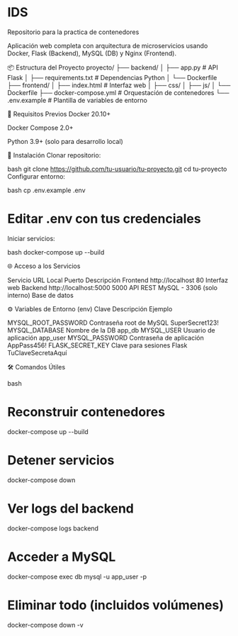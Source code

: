 # IDS
Repositorio para la practica de contenedores

Aplicación web completa con arquitectura de microservicios usando Docker, Flask (Backend), MySQL (DB) y Nginx (Frontend).

📦 Estructura del Proyecto
proyecto/
├── backend/
│   ├── app.py              # API Flask
│   ├── requirements.txt    # Dependencias Python
│   └── Dockerfile
├── frontend/
│   ├── index.html          # Interfaz web
│   ├── css/
│   ├── js/
│   └── Dockerfile
├── docker-compose.yml      # Orquestación de contenedores
└── .env.example            # Plantilla de variables de entorno


🔧 Requisitos Previos
Docker 20.10+

Docker Compose 2.0+

Python 3.9+ (solo para desarrollo local)

🚀 Instalación
Clonar repositorio:

bash
git clone https://github.com/tu-usuario/tu-proyecto.git
cd tu-proyecto
Configurar entorno:

bash
cp .env.example .env
# Editar .env con tus credenciales
Iniciar servicios:

bash
docker-compose up --build

🌐 Acceso a los Servicios

Servicio	URL Local	Puerto	Descripción
Frontend	http://localhost	80	Interfaz web
Backend	http://localhost:5000	5000	API REST
MySQL	-	3306 (solo interno)	Base de datos

⚙️ Variables de Entorno (env)
Clave	Descripción	Ejemplo

MYSQL_ROOT_PASSWORD	Contraseña root de MySQL	SuperSecret123!
MYSQL_DATABASE	Nombre de la DB	app_db
MYSQL_USER	Usuario de aplicación	app_user
MYSQL_PASSWORD	Contraseña de aplicación	AppPass456!
FLASK_SECRET_KEY	Clave para sesiones Flask	TuClaveSecretaAquí

🛠️ Comandos Útiles

bash
# Reconstruir contenedores
docker-compose up --build

# Detener servicios
docker-compose down

# Ver logs del backend
docker-compose logs backend

# Acceder a MySQL
docker-compose exec db mysql -u app_user -p

# Eliminar todo (incluidos volúmenes)
docker-compose down -v
